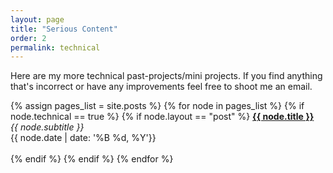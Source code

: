 ```yaml
---
layout: page
title: "Serious Content"
order: 2
permalink: technical
---
```


Here are my more technical past-projects/mini projects. If you find anything that's incorrect or have any improvements feel free to shoot me an email. 

{% assign pages_list = site.posts %}
{% for node in pages_list %}
{% if node.technical == true %}
  {% if node.layout == "post" %}
  	<a href="{{ node.url }}"> <b> {{ node.title }} </b> </a> <br>
  	<span> <i> {{ node.subtitle }} </i> </span> <br>
  	<span> {{ node.date | date: '%B %d, %Y'}} </span>
  	<br> <br>
  {% endif %}
{% endif %}
{% endfor %}